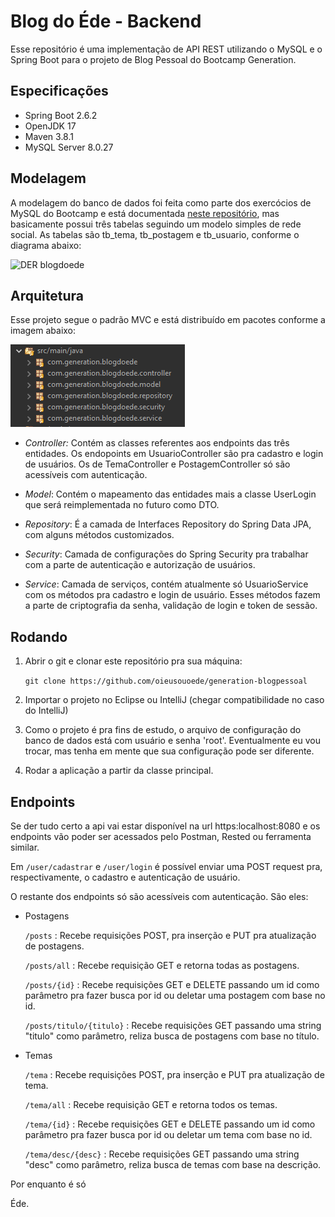 # Blog do Éde - Backend

Esse repositório é uma implementação de API REST utilizando o MySQL e o Spring Boot para o projeto de Blog Pessoal do Bootcamp Generation.

## Especificações

- Spring Boot 2.6.2
- OpenJDK 17
- Maven 3.8.1
- MySQL Server 8.0.27

## Modelagem

A modelagem do banco de dados foi feita como parte dos exercócios de MySQL do Bootcamp e está documentada [neste repositório](https://github.com/oieusouoede/generation-bootcamp-mysql), mas basicamente possui três tabelas seguindo um modelo simples de rede social. As tabelas são tb_tema, tb_postagem e tb_usuario, conforme o diagrama abaixo:

![DER blogdoede](https://github.com/oieusouoede/generation-bootcamp-mysql/blob/main/Blog%20Pessoal/DER%20db_blogdoede.png "DER Blogdoede")

## Arquitetura

Esse projeto segue o padrão MVC e está distribuído em pacotes conforme a imagem abaixo:

![Camadas do projeto](/docs/screenshots/packages.png)

- *Controller:* Contém as classes referentes aos endpoints das três entidades. Os endopoints em UsuarioController são pra cadastro e login de usuários. Os de TemaController e PostagemController só são acessíveis com autenticação.

- *Model*: Contém o mapeamento das entidades mais a classe UserLogin que será reimplementada no futuro como DTO.

- *Repository*: É a camada de Interfaces Repository do Spring Data JPA, com alguns métodos customizados.

- *Security*: Camada de configurações do Spring Security pra trabalhar com a parte de autenticação e autorização de usuários.

- *Service*: Camada de serviços, contém atualmente só UsuarioService com os métodos pra cadastro e login de usuário. Esses métodos fazem a parte de criptografia da senha, validação de login e token de sessão.

## Rodando

1. Abrir o git e clonar este repositório pra sua máquina:
    
    `git clone https://github.com/oieusouoede/generation-blogpessoal`

2. Importar o projeto no Eclipse ou IntelliJ (chegar compatibilidade no caso do IntelliJ)
   
3. Como o projeto é pra fins de estudo, o arquivo de configuração do banco de dados está com usuário e senha 'root'. Eventualmente eu vou trocar, mas tenha em mente que sua configuração pode ser diferente.

4. Rodar a aplicação a partir da classe principal.

## Endpoints

Se der tudo certo a api vai estar disponível na url https:localhost:8080 e os endpoints vão poder ser acessados pelo Postman, Rested ou ferramenta similar. 

Em `/user/cadastrar` e `/user/login` é possível enviar uma POST request pra, respectivamente, o cadastro e autenticação de usuário.

O restante dos endpoints só são acessíveis com autenticação. São eles:

- Postagens
 
    `/posts` : Recebe requisições POST, pra inserção e PUT pra atualização de postagens.

    `/posts/all` : Recebe requisição GET e retorna todas as postagens.

    `/posts/{id}` : Recebe requisições GET e DELETE passando um id como parâmetro pra fazer busca por id ou deletar uma postagem com base no id.

    `/posts/titulo/{titulo}` : Recebe requisições GET passando uma string "titulo" como parâmetro, reliza busca de postagens com base no título.

- Temas

    `/tema` : Recebe requisições POST, pra inserção e PUT pra atualização de tema.

    `/tema/all` : Recebe requisição GET e retorna todos os temas.

    `/tema/{id}` : Recebe requisições GET e DELETE passando um id como parâmetro pra fazer busca por id ou deletar um tema com base no id.
    
    `/tema/desc/{desc}` : Recebe requisições GET passando uma string "desc" como parâmetro, reliza busca de temas com base na descrição.

Por enquanto é só

Éde.


